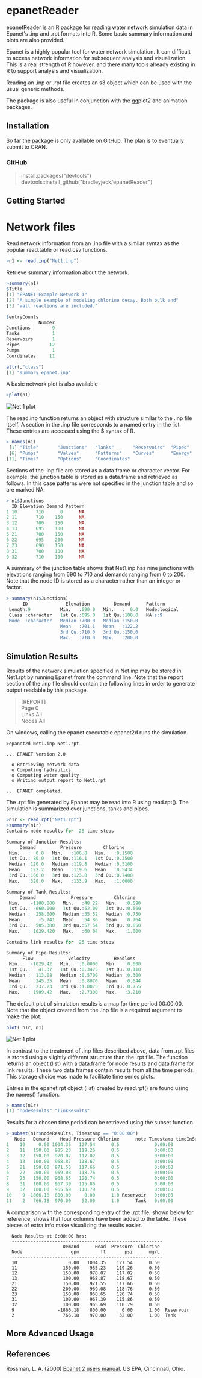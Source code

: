 # epanetReader

epanetReader is an R package for reading water network simulation data in
Epanet's .inp and .rpt formats into R.  Some basic summary information and
plots are also provided.   

Epanet is a highly popular tool for water network simulation. It can difficult
to access network information for subsequent analysis and visualization. This
is a real strength of R however, and there many tools already existing in R to
support analysis and visualization.  

Reading an .inp or .rpt file creates an s3 object which can be used with the
usual generic methods. 

The package is also useful in conjunction with the ggplot2 and animation
packages. 

## Installation 

So far the package is only available on GitHub. The plan is to eventually submit to CRAN. 

### GitHub

> install.packages("devtools")   
> devtools::install_github("bradleyjeck/epanetReader")   

## Getting Started 

# Network files 

Read network information from an .inp file with a similar syntax as the popular read.table or read.csv functions.  

```R
>n1 <- read.inp("Net1.inp") 
```

Retrieve summary information about the network.
```R 
>summary(n1)
$Title
[1] "EPANET Example Network 1"                                  
[2] "A simple example of modeling chlorine decay. Both bulk and"
[3] "wall reactions are included."                              

$entryCounts
            Number
Junctions        9
Tanks            1
Reservoirs       1
Pipes           12
Pumps            1
Coordinates     11

attr(,"class")
[1] "summary.epanet.inp"
```

A basic network plot is also available
```R
>plot(n1)
```
![Net 1 plot](https://github.com/bradleyjeck/epanetReader/blob/master/img/Net1inp.png)

The read.inp function returns an object with structure similar to the .inp file
itself. A section in the .inp file corresponds to a named entry in the list.
These entries are accessed using the $ syntax of R.
```R
> names(n1)
 [1] "Title"       "Junctions"   "Tanks"       "Reservoirs"  "Pipes"      
 [6] "Pumps"       "Valves"      "Patterns"    "Curves"      "Energy"     
[11] "Times"       "Options"     "Coordinates"
```

Sections of the .inp file are stored as a data.frame or character vector. For
example, the junction table is stored as a data.frame and retrieved as follows.
In this case patterns were not specified in the junction table and so are
marked NA.
```R
> n1$Junctions
  ID Elevation Demand Pattern
1 10       710      0      NA
2 11       710    150      NA
3 12       700    150      NA
4 13       695    100      NA
5 21       700    150      NA
6 22       695    200      NA
7 23       690    150      NA
8 31       700    100      NA
9 32       710    100      NA
```

A summary of the junction table shows that Net1.inp has nine junctions with
elevations ranging from 690 to 710 and demands ranging from 0 to 200. Note that
the node ID is stored as a character rather than an integer or factor.  
```R
> summary(n1$Junctions)
      ID              Elevation         Demand      Pattern       
 Length:9           Min.   :690.0   Min.   :  0.0   Mode:logical  
 Class :character   1st Qu.:695.0   1st Qu.:100.0   NA's:9        
 Mode  :character   Median :700.0   Median :150.0                 
                    Mean   :701.1   Mean   :122.2                 
                    3rd Qu.:710.0   3rd Qu.:150.0                 
                    Max.   :710.0   Max.   :200.0                 
```

## Simulation Results 

Results of the network simulation specified in Net.inp may be stored in
Net1.rpt by running Epanet from the command line. Note that the report section
of the .inp file should contain the following lines in order to generate output
readable by this package.   

>[REPORT]   
>Page 0  
>Links All   
>Nodes All    

On windows, calling the epanet executable epanet2d runs the simulation. 
```
>epanet2d Net1.inp Net1.rpt 

... EPANET Version 2.0

  o Retrieving network data
  o Computing hydraulics 
  o Computing water quality
  o Writing output report to Net1.rpt

... EPANET completed.
```  

The .rpt file generated by Epanet may be read into R using read.rpt().  The
simulation is summarized over junctions, tanks and pipes. 
```R
>n1r <- read.rpt("Net1.rpt") 
>summary(n1r)
Contains node results for  25 time steps 

Summary of Junction Results: 
     Demand         Pressure        Chlorine     
 Min.   :  0.0   Min.   :106.8   Min.   :0.1500  
 1st Qu.: 80.0   1st Qu.:116.1   1st Qu.:0.3500  
 Median :120.0   Median :119.8   Median :0.5100  
 Mean   :122.2   Mean   :119.6   Mean   :0.5434  
 3rd Qu.:160.0   3rd Qu.:123.0   3rd Qu.:0.7400  
 Max.   :320.0   Max.   :133.9   Max.   :1.0000  

Summary of Tank Results:
     Demand             Pressure        Chlorine    
 Min.   :-1100.000   Min.   :48.22   Min.   :0.590  
 1st Qu.: -660.000   1st Qu.:52.00   1st Qu.:0.660  
 Median :  258.000   Median :55.52   Median :0.750  
 Mean   :   -5.741   Mean   :54.86   Mean   :0.764  
 3rd Qu.:  505.380   3rd Qu.:57.54   3rd Qu.:0.850  
 Max.   : 1029.420   Max.   :60.04   Max.   :1.000  

Contains link results for  25 time steps 

Summary of Pipe Results:
      Flow             Velocity         Headloss    
 Min.   :-1029.42   Min.   :0.0000   Min.   :0.000  
 1st Qu.:   41.37   1st Qu.:0.3475   1st Qu.:0.110  
 Median :  113.08   Median :0.5700   Median :0.300  
 Mean   :  245.35   Mean   :0.8070   Mean   :0.644  
 3rd Qu.:  237.23   3rd Qu.:1.0075   3rd Qu.:0.755  
 Max.   : 1909.42   Max.   :2.7300   Max.   :3.210  
```  


The default plot of simulation results is a map for time period 00:00:00. Note that the
object created from the .inp file is a required argument to make the plot. 
```R
plot( n1r, n1)
```
![Net 1 plot](https://github.com/bradleyjeck/epanetReader/blob/master/img/Net1rpt.png)

In contrast to the treatment of .inp files described above, data from .rpt
files is stored using a slightly different structure than the .rpt file.  The
function returns an object (list) with a data.frame for node results and
data.frame for link results.  These two data frames contain results from all
the time periods.  This storage choice was made to facilitate time series plots. 

Entries in the epanet.rpt object (list) created by read.rpt() are found using the names() function. 
```R
> names(n1r)
[1] "nodeResults" "linkResults"
```

Results for a chosen time period can be retrieved using the subset function.
```R
> subset(n1r$nodeResults, Timestamp == "0:00:00")
   Node   Demand    Head Pressure Chlorine      note Timestamp timeInSeconds  nodeType
1    10     0.00 1004.35   127.54      0.5             0:00:00             0  Junction
2    11   150.00  985.23   119.26      0.5             0:00:00             0  Junction
3    12   150.00  970.07   117.02      0.5             0:00:00             0  Junction
4    13   100.00  968.87   118.67      0.5             0:00:00             0  Junction
5    21   150.00  971.55   117.66      0.5             0:00:00             0  Junction
6    22   200.00  969.08   118.76      0.5             0:00:00             0  Junction
7    23   150.00  968.65   120.74      0.5             0:00:00             0  Junction
8    31   100.00  967.39   115.86      0.5             0:00:00             0  Junction
9    32   100.00  965.69   110.79      0.5             0:00:00             0  Junction
10    9 -1866.18  800.00     0.00      1.0 Reservoir   0:00:00             0 Reservoir
11    2   766.18  970.00    52.00      1.0      Tank   0:00:00             0      Tank
```
A comparison with the corresponding entry of the .rpt file, shown below for
reference, shows that four columns have been added to the table. These pieces of extra 
info make visualizing the results easier. 

``` 
  Node Results at 0:00:00 hrs:
  --------------------------------------------------------
                     Demand      Head  Pressure  Chlorine
  Node                  gpm        ft       psi      mg/L
  --------------------------------------------------------
  10                   0.00   1004.35    127.54      0.50
  11                 150.00    985.23    119.26      0.50
  12                 150.00    970.07    117.02      0.50
  13                 100.00    968.87    118.67      0.50
  21                 150.00    971.55    117.66      0.50
  22                 200.00    969.08    118.76      0.50
  23                 150.00    968.65    120.74      0.50
  31                 100.00    967.39    115.86      0.50
  32                 100.00    965.69    110.79      0.50
  9                -1866.18    800.00      0.00      1.00  Reservoir
  2                  766.18    970.00     52.00      1.00  Tank
```

## More Advanced Usage  


## References 

Rossman, L. A. (2000) [Epanet 2 users manual](http://nepis.epa.gov/Adobe/PDF/P1007WWU.pdf).
US EPA, Cincinnati, Ohio.


